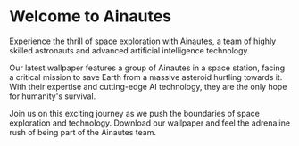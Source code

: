<!--
Write me markdown content of website with wallpaper:

"A group of Ainautes in a space station watching as a massive asteroid hurtles towards Earth, with only their AI and technology to save them."

The header of the page should not be copy of the text but rather a real content of the website which is using this wallpaper.
-->

<!--font:Montserrat-->

# Welcome to Ainautes

Experience the thrill of space exploration with Ainautes, a team of highly skilled astronauts and advanced artificial intelligence technology.

Our latest wallpaper features a group of Ainautes in a space station, facing a critical mission to save Earth from a massive asteroid hurtling towards it. With their expertise and cutting-edge AI technology, they are the only hope for humanity's survival.

Join us on this exciting journey as we push the boundaries of space exploration and technology. Download our wallpaper and feel the adrenaline rush of being part of the Ainautes team.

